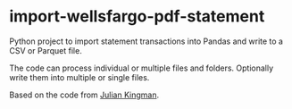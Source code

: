 # import-wellsfargo-pdf-statement
Python project to import statement transactions into Pandas and write to a CSV or Parquet file.

The code can process individual or multiple files and folders. Optionally write them into multiple or single files.



Based on the code from [Julian Kingman](https://github.com/JulianKingman/wells-fargo-statement-to-csv).
